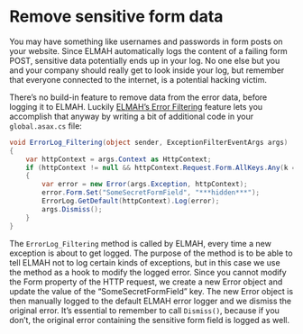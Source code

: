 # Remove sensitive form data

You may have something like usernames and passwords in form posts on your website. Since ELMAH automatically logs the content of a failing form POST, sensitive data potentially ends up in your log. No one else but you and your company should really get to look inside your log, but remember that everyone connected to the internet, is a potential hacking victim.

There’s no build-in feature to remove data from the error data, before logging it to ELMAH. Luckily [ELMAH’s Error Filtering](https://code.google.com/p/elmah/wiki/ErrorFiltering) feature lets you accomplish that anyway by writing a bit of additional code in your `global.asax.cs` file:

```csharp
void ErrorLog_Filtering(object sender, ExceptionFilterEventArgs args)
{
    var httpContext = args.Context as HttpContext;
    if (httpContext != null && httpContext.Request.Form.AllKeys.Any(k => k == "SomeSecretFormField"))
    {
        var error = new Error(args.Exception, httpContext);
        error.Form.Set("SomeSecretFormField", "***hidden***");
        ErrorLog.GetDefault(httpContext).Log(error);
        args.Dismiss();
    }
}
```

The `ErrorLog_Filtering` method is called by ELMAH, every time a new exception is about to get logged. The purpose of the method is to be able to tell ELMAH not to log certain kinds of exceptions, but in this case we use the method as a hook to modify the logged error. Since you cannot modify the Form property of the HTTP request, we create a new Error object and update the value of the “SomeSecretFormField” key. The new Error object is then manually logged to the default ELMAH error logger and we dismiss the original error. It’s essential to remember to call `Dismiss()`, because if you don’t, the original error containing the sensitive form field is logged as well.
